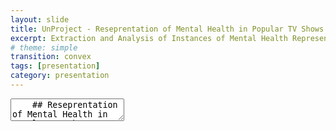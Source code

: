 ```yaml
---
layout: slide
title: UnProject - Reseprentation of Mental Health in Popular TV Shows
excerpt: Extraction and Analysis of Instances of Mental Health Representation in TV Shows
# theme: simple
transition: convex
tags: [presentation]
category: presentation
---
```

<section data-markdown data-separator-vertical="^\n\n" data-background-color="aquamarine">
  <textarea data-template>
    ## Reseprentation of Mental Health in Popular TV Shows
    Faizan Raza and Lemisa Selimi
    ---
    ## Literature Review
    - Mental health disorders can be represented with more accuracy digitally without making movies any less interesting. A movie can have both “accurate portrayal of a mental disorder AND a visually exciting and compelling narrative”. (Lopera-Mármol)
    - Despite their efforts, the media can improve a lot on representation of mental health disorders such as decreasing stigma, etc. (McMahon-Coleman)


    - Art works have contributed in expressing stereotypes about mental health, although there have been some artists who tried to humanize too
    - Bonus: Furthermore, the mind dysfunction of rejecting the present moment and creating resistance is studied since it is represented a lot in movies and seen as “normal”...
    
    ---
    ## Scope
    The project hopes to raise awareness about mental health and the impact of media on the perception of mental health issues. Through this project, we will analyze and evaluate the accuracy of the representation of mental health topics in TV shows.
    - Over a period of time
    - Movies vs Research
    - Different Genres

    ---

    ## Values and Ethics
    - Values of accuracy and transparency guide the project.
    - Ethical considerations are prioritized in data collection and analysis.
    - Findings will be presented in an accurate and responsible manner, considering potential impact on public perception.

    ---

    ## Methodology


    ## Project Initiation
    The project team will be assembled, and the project plan will be developed. Ethical considerations will be discussed and agreed upon. The objectives and scope of the project will be defined.



    ## Data Collection 
    The most popular TV shows over the last decade will be identified, and data will be collected from streaming platforms such as Netflix and Hulu. The data will be carefully reviewed to ensure that it is suitable for analysis.


    ## Data Preprocessing
    The collected data will be preprocessed, which involves cleaning, filtering, and organizing the data to prepare it for analysis.


    ## Data Analysis
    The data will be analyzed using natural language processing and computer vision techniques. The dialogue and scripts from TV shows will be analyzed to identify the types of mental health portrayed, the prevalence of stigmatizing language, and the accuracy of the portrayal. Facial expressions and body language of characters with mental health issues will be analyzed to evaluate the accuracy of the portrayal.


    ## Results Interpretation The results of the analysis will be interpreted by the project team to identify any patterns and trends in the portrayal of mental health in popular TV shows over the last decade. The accuracy of the portrayal and the prevalence of stigmatizing language will be evaluated. The results will be presented in a clear and concise manner.


    ## Reporting
    The findings of the project will be reported in a comprehensive report. The report will highlight the main findings, including any trends and patterns identified, and will provide recommendations for improving the portrayal of mental health in popular TV shows. The report will be presented in an accurate and responsible manner.


    ## Dissemination
    The findings of the project will be disseminated through various channels, including social media, academic conferences, and mental health advocacy organizations. The aim is to raise awareness about the representation of mental health in popular TV shows and to promote accurate and responsible portrayal.


    ## Project Closure
    The project will be closed once all project activities have been completed. A final report will be produced, and all project documentation will be archived. Any feedback received from stakeholders will be reviewed and incorporated into the final report.

    ---

    ## Examples of TV Shows
    - Ted Lasso
    - Ginny and Georgia
    - Euphoria
    - BoJack Horseman
    - 13 Reasons Why

    ---

    ## Works Cited

    - Lopera-Mármol, M., Jiménez-Morales, Manel and Jiménez-Morales, Mònika (2022) Aesthetic representation of antisocial personality disorder in British coming-of-age TV series, MDPI. Available at: https://www.mdpi.com/2076-0760/11/3/133#B18-socsci-11-00133 (Accessed: 09 May 2023). 
    - McMahon-Coleman, Kimberley. “Mental Health Disorders on Television: Representation versus Reality: Paperback.” Barnes & Noble, 4 June 2020, www.barnesandnoble.com/w/mental-health-disorders-on-television-kimberley-mcmahon-coleman/1136235810. 

    ---



  </textarea>
</section>

